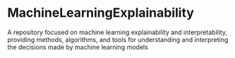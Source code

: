 # MachineLearningExplainability
A repository focused on machine learning explainability and interpretability, providing methods, algorithms, and tools for understanding and interpreting the decisions made by machine learning models
